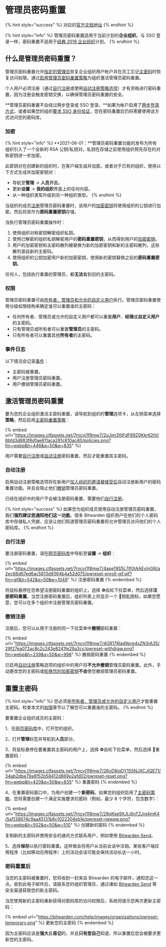# 管理员密码重置

{% hint style="success" %}
对应的[官方文档地址](https://bitwarden.com/help/article/admin-reset/)
{% endhint %}

{% hint style="info" %}
管理员密码重置适用于当前计划的**企业组织**。与 SSO 登录一样，密码重置不适用于[经典 2019 企业组织](../plans-and-pricing/updates-to-bitwarden-plans-2019-2020.md)计划。
{% endhint %}

## 什么是管理员密码重置？ <a href="#what-is-admin-password-reset" id="what-is-admin-password-reset"></a>

管理员密码重置允许[指定的管理员](admin-password-reset.md#permissions)恢复企业组织用户帐户并在员工忘记[主密码](../your-vault/your-master-password.md)时恢复访问权限。通过[启用管理员密码重置策略](admin-password-reset.md#activate-admin-password-reset)为组织激活管理员密码重置。

个人用户必须注册（通过[自行注册](admin-password-reset.md#self-enroll-in-password-reset)或使用[自动注册策略选项](admin-password-reset.md#automatic-enrollment)）才有资格进行密码重置，因为注册会触发密钥交换，以确保管理员密码重置的安全。

**管理员密码重置不会绕过两步登录或 SSO 登录。**如果为帐户启用了[两步登录方式](../two-step-login/two-step-login-methods.md)，或者如果您的组织[要求 SSO 身份验证](enterprise-policies.md#single-sign-on-authentication)，您在密码重置后仍将需要使用该方式访问您的密码库。

### 加密 <a href="#encryption" id="encryption"></a>

{% hint style="info" %}
**2021-06-01：**管理员密码重置功能的发布为所有组织引入了一个全新的 RSA 公钥/私钥对。私钥在存储之前使用组织预先存在的对称密钥进一步加密。

此密钥对在创建新的组织时，在客户端生成并加密。或者对于已有的组织，使用以下方式生成并加密密钥对：

* 导航至**管理** → **人员**界面。
* 更新**设置** → **我的组织**界面上的任何内容。
* 从一种组织类型升级到另一种组织类型。
{% endhint %}

当组织的成员[注册](admin-password-reset.md#automatic-enrollment)管理员密码重置时，该用户的[加密密钥](../security/account-encryption-key.md)将使用组织的公钥进行加密。然后将其作为**密码重置密钥**存储。

当执行管理员密码重置操作时：

1. 使用组织对称密钥解密组织私钥。
2. 使用已解密的组织私钥解密用户的**密码重置密钥**，从而得到用户的[加密密钥](../security/account-encryption-key.md)。
3. 用户的加密密钥和主密码散列被替换为新的加密密钥和新的主密码散列，这些散列源自新的主密码。
4. 使用组织的公钥加密用户新的加密密钥，使用新的密钥替换之前的**密码重置密钥**。

任何人，包括执行重置的管理员，都**无法**看到旧的主密码。

### 权限 <a href="#permissions" id="permissions"></a>

管理员密码重置可由[所有者、管理员和允许的自定义用户](user-types-and-access-control.md)执行。管理员密码重置使用分级权限结构来确定谁可以重置谁的主密码：

* 任何所有者、管理员或允许的自定义用户都可以重置**用户**、**经理**或**自定义用户**的主密码。
* 只有管​​理员或所有者可以重置**管理员**的主密码。
* 只有所有者可以重置其他**所有者**的主密码。

### 事件日志 <a href="#event-logging" id="event-logging"></a>

以下情况会记录[事件](event-logs.md)：

* 主密码被重置。
* 用户注册管理员密码重置。
* 用户撤销管理员密码重置。

## 激活管理员密码重置 <a href="#activate-admin-password-reset" id="activate-admin-password-reset"></a>

要为您的企业组织激活主密码重置，请导航到组织的**管理**选项卡，从左侧菜单选择**策略**，然后启用[主密码重置策略](enterprise-policies.md#master-password-reset)：

{% embed url="https://images.ctfassets.net/7rncvj1f8mw7/2uJim3XlFdF89Z0Kkr62tV/6bfd3d883f6d1ae611aca281c810ac40/policies.png?fm=webp&h=446&q=50&w=835" %}

用户需要[自行注册](admin-password-reset.md#self-enroll-in-password-reset)或[自动注册](admin-password-reset.md#automatic-enrollment)密码重置，然后才能重置其主密码。

### 自动注册 <a href="#automatic-enrollment" id="automatic-enrollment"></a>

启用自动注册策略选项将在新用户[加入组织的邀请被接受后](user-management.md#accept)自动注册新用户的密码重置功能。并且会阻止他们[撤销](admin-password-reset.md#withdraw-enrollment)管理员密码重置。

已经在组织中的用户不会被注册密码重置，需要他们[自行注册](admin-password-reset.md#self-enroll-in-password-reset)。

{% hint style="success" %}
如果您为组织成员使用自动注册管理员密码重置，我们**强烈建议您通知他们这一功能**。很多 Bitwarden 组织用户在他们的个人密码库中存储私人凭据，应该让他们知道管理员密码重置将允许管理员访问他们的个人密码库。
{% endhint %}

### 自行注册 <a href="#self-enroll-in-password-reset" id="self-enroll-in-password-reset"></a>

要注册密码重置，请在[网页密码库](https://vault.bitwarden.com/)中导航至**设置** → **组织**：

{% embed url="https://images.ctfassets.net/7rncvj1f8mw7/4ape19S5L7lf0tAAEyInGR/a2ec66d67ed6ac5813d9364b4a52d075/pwreset-enroll-gif.gif?fm=gif&h=542&q=50&w=1048" %}
注册密码重置
{% endembed %}

将鼠标悬停在您希望注册密码重置的组织上，选择 **⚙️**齿轮下拉菜单，然后选择**注册密码重置**。当您注册密码重置后，组织列表上将显示一个 🔑钥匙图标。如果您愿意，您可以在多个组织中注册管理员密码重置。

### 撤销注册 <a href="#withdraw-enrollment" id="withdraw-enrollment"></a>

注册后，您可以从用于注册的同一下拉菜单中**撤销**密码重置：

{% embed url="https://images.ctfassets.net/7rncvj1f8mw7/4GR176lad9pre4sZN3rA35/29f27ea072ac8c2c243e8241fe29a3cc/pwreset-withdraw.png?fm=webp&h=239&q=50&w=998" %}
撤销密码重置
{% endembed %}

已启用[自动注册](admin-password-reset.md#automatic-enrollment)策略选项的组织中的用户将**不允许撤销**管理员密码重置。此外，手动更改您的主密码或[轮换您的加密密钥](../security/account-encryption-key.md)**不会**使您撤销管理员密码重置。

## 重置主密码 <a href="#reset-a-master-password" id="reset-a-master-password"></a>

{% hint style="info" %}
您必须是[所有者、管理员或允许的自定义用户](admin-password-reset.md#permissions)才能重置主密码。检查本文的[权限](admin-password-reset.md#permissions)章节以了解您可以重置谁的主密码。
{% endhint %}

要重置企业组织成员的主密码：

1、在[网页密码库](https://vault.bitwarden.com/)中，打开您的组织。

2、打开**管理**标签并导航到**人员**部分。

3、将鼠标悬停在要重置其主密码的用户上，选择 **⚙️**齿轮下拉菜单，然后选择 🔑重置密码：

{% embed url="https://images.ctfassets.net/7rncvj1f8mw7/26oD8iqDY15SNJXCJlQE71/34ab2dbe79a6f52b58412d869e2afd02/pwreset-reset.png?fm=webp&h=420&q=50&w=835" %}
重置密码
{% endembed %}

4、在重置密码窗口中，为用户创建一个**新密码**。如果您的组织启用了[主密码策略](enterprise-policies.md#master-password)，您将需要创建一个满足实施要求的密码（例如，最少 8 个字符，包含数字）：

{% embed url="https://images.ctfassets.net/7rncvj1f8mw7/28qKke9XJLj6nTZJjg4mK4/5a1138874c9aa45131b6c1022304eb1e/pwreset-newpw.png?fm=webp&h=502&q=50&w=510" %}
创建新的密码
{% endembed %}

复制新的主密码并使用安全的通讯方式联系用户，例如使用 [Bitwarden Send](../bitwarden-send/create-a-send.md)。

5、选择**保存**以执行密码重置。这样做会将用户从当前会话中注销。某些客户端应用程序（比如移动应用程序）上的活动会话可能会保持活动长达一小时。

### 密码重置后 <a href="#after-a-password-reset" id="after-a-password-reset"></a>

当您的主密码被重置时，您将收到一封来自 Bitwarden 的电子邮件，通知您这一点。收到此电子邮件后，请联系您的组织管理员，通过诸如 [Bitwarden Send](../bitwarden-send/create-a-send.md) 等安全渠道获取您的新主密码。

当您使用新的主密码重新获得对密码库的访问权限后，系统将提示您再次更新主密码：

{% embed url="https://bitwarden.com/help/images/organizations/pwreset-temporary.png" %}
更新您的主密码
{% endembed %}

因为主密码应该是**强大**且**易记**的，并且**只有您自己**知道，所以重置后您会被要求更新您的主密码。
